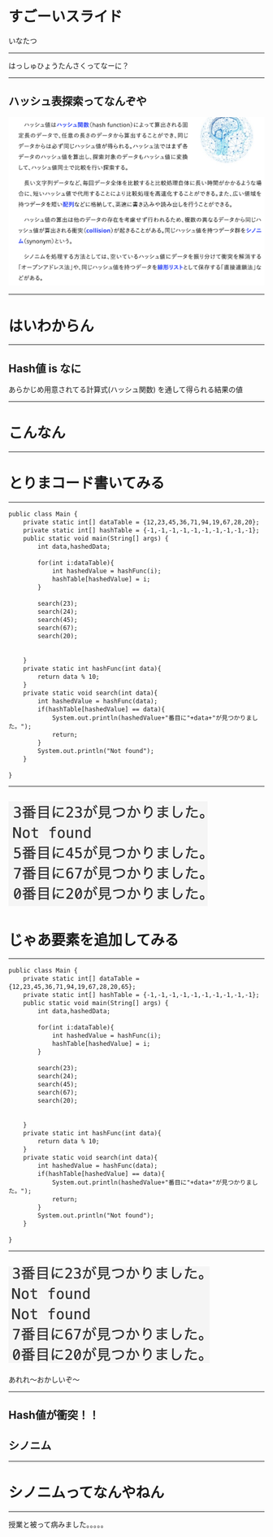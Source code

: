 # すごーいスライド



いなたつ

---
はっしゅひょうたんさくってなーに？

---
## ハッシュ表探索ってなんぞや
![test](ss1.png)

---
# はいわからん

---
## Hash値 is なに

あらかじめ用意されてる計算式(ハッシュ関数)
を通して得られる結果の値

---
# こんなん

---
# とりまコード書いてみる

---
```
public class Main {
    private static int[] dataTable = {12,23,45,36,71,94,19,67,28,20};
    private static int[] hashTable = {-1,-1,-1,-1,-1,-1,-1,-1,-1,-1};
    public static void main(String[] args) {
        int data,hashedData;
        
        for(int i:dataTable){
            int hashedValue = hashFunc(i);
            hashTable[hashedValue] = i;
        }
        
        search(23);
        search(24);
        search(45);
        search(67);
        search(20);
        
        
    }
    private static int hashFunc(int data){
        return data % 10;
    }
    private static void search(int data){
        int hashedValue = hashFunc(data);
        if(hashTable[hashedValue] == data){
            System.out.println(hashedValue+"番目に"+data+"が見つかりました。");
            return;
        }
        System.out.println("Not found");
    }
    
}

```
---
![test](ss2.png)
---
# じゃあ要素を追加してみる
---
```
public class Main {
    private static int[] dataTable = {12,23,45,36,71,94,19,67,28,20,65};
    private static int[] hashTable = {-1,-1,-1,-1,-1,-1,-1,-1,-1,-1};
    public static void main(String[] args) {
        int data,hashedData;
        
        for(int i:dataTable){
            int hashedValue = hashFunc(i);
            hashTable[hashedValue] = i;
        }
        
        search(23);
        search(24);
        search(45);
        search(67);
        search(20);
        
        
    }
    private static int hashFunc(int data){
        return data % 10;
    }
    private static void search(int data){
        int hashedValue = hashFunc(data);
        if(hashTable[hashedValue] == data){
            System.out.println(hashedValue+"番目に"+data+"が見つかりました。");
            return;
        }
        System.out.println("Not found");
    }
    
}
```
---
![test](ss3.png)
---
あれれ〜おかしいぞ〜

---
## Hash値が衝突！！
## シノニム

---
# シノニムってなんやねん
---
授業と被って病みました。。。。。

